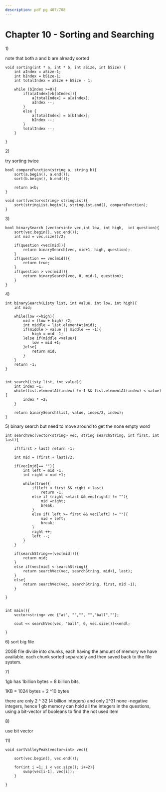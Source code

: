 ```yaml
---
description: pdf pg 407/708
---
```


# Chapter 10 - Sorting and Searching

1\)

note that both a and b are already sorted 

```text
void sorting(int * a, int * b, int aSize, int bSize) {
	int aIndex = aSize-1;
	int bIndex = bSize-1;
	int totalIndex = aSize + bSize - 1;

	while (bIndex >=0){
		if(a[aIndex]>b[bIndex]){
			a[totalIndex] = a[aIndex];
			aIndex --;
		}
		else {
			a[totalIndex] = b[bIndex];
			bIndex --;
		}
		totalIndex --;
	}

}
```

2\) 

try sorting twice 

```text
bool compareFunction(string a, string b){
	sort(a.begin(), a.end());
	sort(b.beign(), b.end());

	return a<b; 
}

void sort(vector<string> stringList){
	sort(stringList.begin(), stringList.end(), compareFunction);
}
```

3\) 

```text
bool binarySearch (vector<int> vec,int low, int high,  int question){
	sort(vec.begin(), vec.end());
	int mid = vec.size()/2;

	if(question <vec[mid]){
		return binarySearch(vec, mid+1, high, question);
	}
	if(question == vec[mid]){
		return true;
	}
	if(question > vec[mid]){
		return binarySearch(vec, 0, mid-1, question);
	}
}

```

4\) 

```text
int binarySearch(Listy list, int value, int low, int high){
	int mid;

	while(low <=high){
		mid = (low + high) /2;
		int middle = list.elementAt(mid);
		if(middle > value || middle == -1){
			high = mid -1;
		}else if(middle <value){
			low = mid +1;
		}else{
			return mid;
		}
	}
	return -1;
}


int search(Listy list, int value){
	int index =1;
	while(list.elementAt(index) !=-1 && list.elementAt(index) < value){
		index * =2;
	}

	return binarySearch(list, value, index/2, index);
}
```

5\) binary search but need to move around to get the none empty word

```text
int searchVec(vector<string> vec, string searchString, int first, int last){

	if(first > last) return -1;

	int mid = (first + last)/2;

	if(vec[mid]== ""){
		int left = mid -1;
		int right = mid +1;

		while(true){
			if(left < first && right > last)
				return -1;
			else if (right <=last && vec[right] != ""){
				mid =right;
				break;
			}
			else if( left >= first && vec[left] != ""){
				mid = left;
				break;
			}
			right ++;
			left --;
		}
	}

	if(searchString==(vec[mid])){
		return mid;
	}
	else if(vec[mid] < searchString){
		return searchVec(vec, searchString, mid+1, last);
	}
	else{
		return searchVec(vec, searchString, first, mid -1);
	}

}


int main(){
	vector<string> vec {"at", "","", "","ball",""};

	cout << searchVec(vec, "ball", 0, vec.size())<<endl;

}
```

6\) sort big file

20GB file divide into chunks, each having the amount of memory we have available. each chunk sorted separately and then saved back to the file system.

7\)

1gb has 1billion bytes = 8 billion bits, 

1KB = 1024 bytes = 2 ^10 bytes

there are only 2 ^ 32 \(4 billion integers\) and only 2^31 none -negative integers, hence 1 gb memory can hold all the integers in the questions, using a bit-vector of booleans to find the not used item 

8\)

use bit vector 

11\)

```text
void sortValleyPeak(vector<int> vec){

	sort(vec.begin(), vec.end());

	for(int i =1; i < vec.size(); i+=2){
		swap(vec[i-1], vec[i]);
	}

}
```

